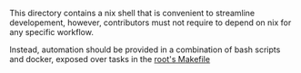 This directory contains a nix shell that is convenient to streamline developement, however,
contributors must not require to depend on nix for any specific workflow.

Instead, automation should be provided in a combination of bash scripts and docker, exposed over
tasks in the [root's Makefile](/Makefile)
